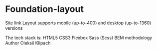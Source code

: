 # Foundation-layout

Site link
Layout supports mobile (up-to-400) and desktop (up-to-1360) versions

The tech stack is:
HTML5
CSS3
Flexbox
Sass (Scss)
BEM methodology
Author
Oleksii Klipach
